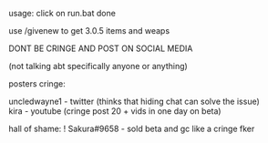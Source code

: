 usage:
click on run.bat
done

use /givenew to get 3.0.5 items and weaps

DONT BE CRINGE AND POST ON SOCIAL MEDIA

(not talking abt specifically anyone or anything)

posters cringe:

uncledwayne1 - twitter (thinks that hiding chat can solve the issue)<br>
kira - youtube (cringe post 20 + vids in one day on beta)

hall of shame:
! Sakura#9658 - sold beta and gc like a cringe fker
